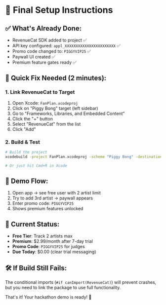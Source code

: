 # 🚀 Final Setup Instructions

## ✅ What's Already Done:
- RevenueCat SDK added to project ✅
- API key configured: `appl_XXXXXXXXXXXXXXXXXXXXXXX` ✅
- Promo code changed to: `PIGGYVIP25` ✅
- Paywall UI created ✅
- Premium feature gates ready ✅

## 🔧 Quick Fix Needed (2 minutes):

### 1. Link RevenueCat to Target
1. Open Xcode: `FanPlan.xcodeproj`
2. Click on "Piggy Bong" target (left sidebar)
3. Go to "Frameworks, Libraries, and Embedded Content"
4. Click the "+" button
5. Select "RevenueCat" from the list
6. Click "Add"

### 2. Build & Test
```bash
# Build the project
xcodebuild -project FanPlan.xcodeproj -scheme "Piggy Bong" -destination 'platform=iOS Simulator,name=iPhone 16' build

# Or just hit Cmd+R in Xcode
```

## 🎯 Demo Flow:
1. Open app → see free user with 2 artist limit
2. Try to add 3rd artist → paywall appears
3. Enter promo code: `PIGGYVIP25`
4. Shows premium features unlocked

## 📱 Current Status:
- **Free Tier**: Track 2 artists max
- **Premium**: $2.99/month after 7-day trial
- **Promo Code**: `PIGGYVIP25` for judges
- **Due Today**: $0.00 (clear trial messaging)

## 🛠 If Build Still Fails:
The conditional imports (`#if canImport(RevenueCat)`) will prevent crashes, but you need to link the package to use full functionality.

That's it! Your hackathon demo is ready! 🎉